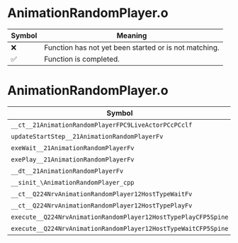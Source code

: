 # AnimationRandomPlayer.o
| Symbol | Meaning 
| ------------- | ------------- 
| :x: | Function has not yet been started or is not matching. 
| :white_check_mark: | Function is completed. 


# AnimationRandomPlayer.o
| Symbol | Decompiled? |
| ------------- | ------------- |
| `__ct__21AnimationRandomPlayerFPC9LiveActorPCcPCclf` | :white_check_mark: |
| `updateStartStep__21AnimationRandomPlayerFv` | :white_check_mark: |
| `exeWait__21AnimationRandomPlayerFv` | :white_check_mark: |
| `exePlay__21AnimationRandomPlayerFv` | :white_check_mark: |
| `__dt__21AnimationRandomPlayerFv` | :white_check_mark: |
| `__sinit_\AnimationRandomPlayer_cpp` | :white_check_mark: |
| `__ct__Q224NrvAnimationRandomPlayer12HostTypeWaitFv` | :white_check_mark: |
| `__ct__Q224NrvAnimationRandomPlayer12HostTypePlayFv` | :white_check_mark: |
| `execute__Q224NrvAnimationRandomPlayer12HostTypePlayCFP5Spine` | :white_check_mark: |
| `execute__Q224NrvAnimationRandomPlayer12HostTypeWaitCFP5Spine` | :white_check_mark: |
